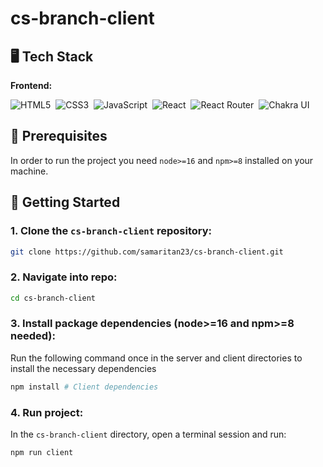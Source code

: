 # cs-branch-client

## 🖥️ Tech Stack

**Frontend:**

![HTML5](https://img.shields.io/badge/HTML5-E34F26?style=for-the-badge&logo=html5&logoColor=white)&nbsp;
![CSS3](https://img.shields.io/badge/CSS3-1572B6?style=for-the-badge&logo=css3&logoColor=white)&nbsp;
![JavaScript](https://img.shields.io/badge/JavaScript-323330?style=for-the-badge&logo=javascript&logoColor=F7DF1E)&nbsp;
![React](https://img.shields.io/badge/react-%2320232a.svg?style=for-the-badge&logo=react&logoColor=%2361DAFB)&nbsp;
![React Router](https://img.shields.io/badge/React_Router-CA4245?style=for-the-badge&logo=react-router&logoColor=white)&nbsp;
![Chakra UI](https://img.shields.io/badge/chakra-%234ED1C5.svg?style=for-the-badge&logo=chakraui&logoColor=white)&nbsp;

## 📖 Prerequisites

In order to run the project you need `node>=16` and `npm>=8` installed on your machine.

## 🚩 Getting Started

### 1. Clone the `cs-branch-client` repository:

```bash
git clone https://github.com/samaritan23/cs-branch-client.git
```

### 2. Navigate into repo:
```bash
cd cs-branch-client
```

### 3. Install package dependencies (node>=16 and npm>=8 needed):
Run the following command once in the server and client directories to install the necessary dependencies

```bash
npm install # Client dependencies
```

### 4. Run project:
In the `cs-branch-client` directory, open a terminal session and run:

```bash
npm run client
```
